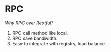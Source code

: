 # RPC

*Why RPC over Restful?*

1. RPC call method like local.
2. RPC save bandwidth.
3. Easy to integrate with registry, load balance.
